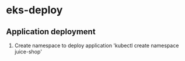 # eks-deploy

## Application deployment
1. Create namespace to deploy application
   'kubectl create namespace juice-shop'
   
